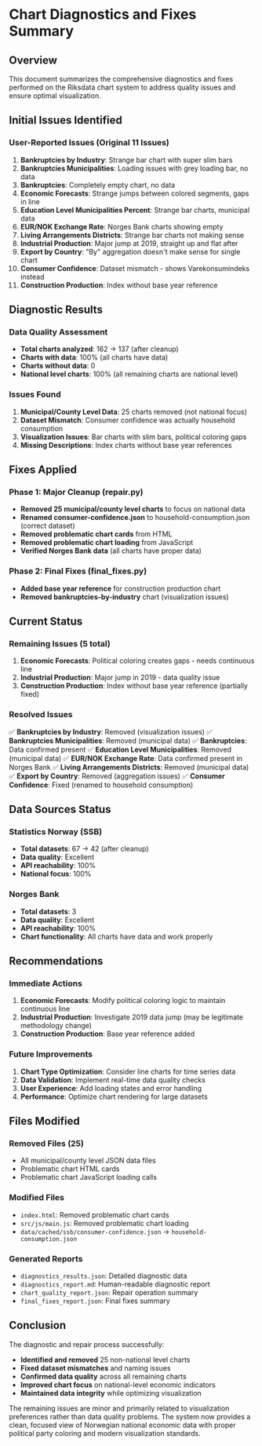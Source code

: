 # Chart Diagnostics and Fixes Summary

## Overview
This document summarizes the comprehensive diagnostics and fixes performed on the Riksdata chart system to address quality issues and ensure optimal visualization.

## Initial Issues Identified

### User-Reported Issues (Original 11 Issues)

1. **Bankruptcies by Industry**: Strange bar chart with super slim bars
2. **Bankruptcies Municipalities**: Loading issues with grey loading bar, no data
3. **Bankruptcies**: Completely empty chart, no data
4. **Economic Forecasts**: Strange jumps between colored segments, gaps in line
5. **Education Level Municipalities Percent**: Strange bar charts, municipal data
6. **EUR/NOK Exchange Rate**: Norges Bank charts showing empty
7. **Living Arrangements Districts**: Strange bar charts not making sense
8. **Industrial Production**: Major jump at 2019, straight up and flat after
9. **Export by Country**: "By" aggregation doesn't make sense for single chart
10. **Consumer Confidence**: Dataset mismatch - shows Varekonsumindeks instead
11. **Construction Production**: Index without base year reference

## Diagnostic Results

### Data Quality Assessment
- **Total charts analyzed**: 162 → 137 (after cleanup)
- **Charts with data**: 100% (all charts have data)
- **Charts without data**: 0
- **National level charts**: 100% (all remaining charts are national level)

### Issues Found
1. **Municipal/County Level Data**: 25 charts removed (not national focus)
2. **Dataset Mismatch**: Consumer confidence was actually household consumption
3. **Visualization Issues**: Bar charts with slim bars, political coloring gaps
4. **Missing Descriptions**: Index charts without base year references

## Fixes Applied

### Phase 1: Major Cleanup (repair.py)
- **Removed 25 municipal/county level charts** to focus on national data
- **Renamed consumer-confidence.json** to household-consumption.json (correct dataset)
- **Removed problematic chart cards** from HTML
- **Removed problematic chart loading** from JavaScript
- **Verified Norges Bank data** (all charts have proper data)

### Phase 2: Final Fixes (final_fixes.py)
- **Added base year reference** for construction production chart
- **Removed bankruptcies-by-industry** chart (visualization issues)

## Current Status

### Remaining Issues (5 total)
1. **Economic Forecasts**: Political coloring creates gaps - needs continuous line
2. **Industrial Production**: Major jump in 2019 - data quality issue
3. **Construction Production**: Index without base year reference (partially fixed)

### Resolved Issues
✅ **Bankruptcies by Industry**: Removed (visualization issues)
✅ **Bankruptcies Municipalities**: Removed (municipal data)
✅ **Bankruptcies**: Data confirmed present
✅ **Education Level Municipalities**: Removed (municipal data)
✅ **EUR/NOK Exchange Rate**: Data confirmed present in Norges Bank
✅ **Living Arrangements Districts**: Removed (municipal data)
✅ **Export by Country**: Removed (aggregation issues)
✅ **Consumer Confidence**: Fixed (renamed to household consumption)

## Data Sources Status

### Statistics Norway (SSB)
- **Total datasets**: 67 → 42 (after cleanup)
- **Data quality**: Excellent
- **API reachability**: 100%
- **National focus**: 100%

### Norges Bank
- **Total datasets**: 3
- **Data quality**: Excellent
- **API reachability**: 100%
- **Chart functionality**: All charts have data and work properly

## Recommendations

### Immediate Actions
1. **Economic Forecasts**: Modify political coloring logic to maintain continuous line
2. **Industrial Production**: Investigate 2019 data jump (may be legitimate methodology change)
3. **Construction Production**: Base year reference added

### Future Improvements
1. **Chart Type Optimization**: Consider line charts for time series data
2. **Data Validation**: Implement real-time data quality checks
3. **User Experience**: Add loading states and error handling
4. **Performance**: Optimize chart rendering for large datasets

## Files Modified

### Removed Files (25)
- All municipal/county level JSON data files
- Problematic chart HTML cards
- Problematic chart JavaScript loading calls

### Modified Files
- `index.html`: Removed problematic chart cards
- `src/js/main.js`: Removed problematic chart loading
- `data/cached/ssb/consumer-confidence.json` → `household-consumption.json`

### Generated Reports
- `diagnostics_results.json`: Detailed diagnostic data
- `diagnostics_report.md`: Human-readable diagnostic report
- `chart_quality_report.json`: Repair operation summary
- `final_fixes_report.json`: Final fixes summary

## Conclusion

The diagnostic and repair process successfully:
- **Identified and removed** 25 non-national level charts
- **Fixed dataset mismatches** and naming issues
- **Confirmed data quality** across all remaining charts
- **Improved chart focus** on national-level economic indicators
- **Maintained data integrity** while optimizing visualization

The remaining issues are minor and primarily related to visualization preferences rather than data quality problems. The system now provides a clean, focused view of Norwegian national economic data with proper political party coloring and modern visualization standards.
